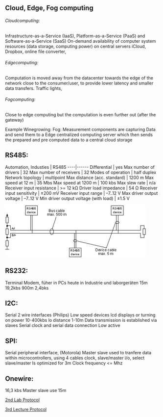 ## Cloud, Edge, Fog computing
###### Cloudcomputing:
Infrastructure-as-a-Service (IaaS), Platform-as-a-Service (PaaS) and Software-as-a-Service (SaaS)
On-demand availability of computer system resources (data storage, computing power) on central servers
iCloud, Dropbox, online file converter, 
###### Edgecomputing:
Computation is moved away from the datacenter towards the edge of the network close to the consumer/user, to provide lower latency and smaller data transfers.
Traffic lights,
###### Fogcomputing:
Close to edge computing but the computation is even further out (after the gateway)


Example Winegrowing:
Fog: Measurement components are capturing Data and send them to a Edge centralized computing server which then sends the prepared and pre computed data to a central cloud storage


## RS485:
Automation, Industies 
 	| RS485
----|------	
Differential | yes
Max number of drivers | 32
Max number of receivers | 32
Modes of operation | half duplex 
Network topology | multipoint
Max distance (acc. standard) | 1200 m
Max speed at 12 m | 35 Mbs
Max speed at 1200 m	| 100 kbs
Max slew rate | n/a
Receiver input resistance | >= 12 kΩ
Driver load impedance | 54 Ω
Receiver input sensitivity | ±200 mV
Receiver input range | –7..12 V
Max driver output voltage | –7..12 V
Min driver output voltage (with load) | ±1.5 V

![RS485 bus](img/RS485_bus.gif)
 
## RS232:
Terminal Modem, füher in PCs heute in Industrie und laborgeräten
15m 19,2kbs
900m 2,4bks

## I2C:
Serial 2 wire interfaces (Philips)
Low speed devices lcd displays or turning on power
10-400kbs lo distance 1-10m
Data transmission is established via slaves
Serial clock and serial data connection 
Low active

## SPI:
Serial peripheral interface, (Motorola)
Master slave used to tranfere data within microcontrollers, using 4 cables clock, slave/master i/o, select slave/master
Is optimized for 3m
Clock frequency <= Mhz

## Onewire:
16,3 kbs
Master slave use
15m

[2nd Lab Protocol](E_02_Protocol.md)

[3rd Lecture Protocol](V_03_Protocol.md)